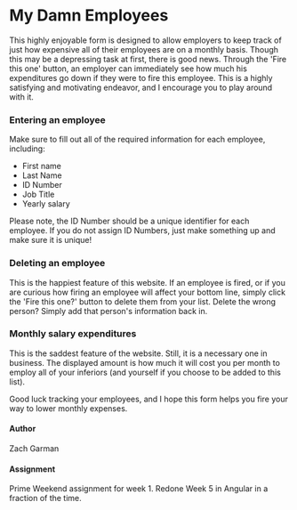 # My Damn Employees
This highly enjoyable form is designed to allow employers to keep track of just how expensive all of their employees are on a monthly basis.  Though this may be a depressing task at first, there is good news.  Through the 'Fire this one' button, an employer can immediately see how much his expenditures go down if they were to fire this employee.  This is a highly satisfying and motivating endeavor, and I encourage you to play around with it.

### Entering an employee
Make sure to fill out all of the required information for each employee, including:
- First name
- Last Name
- ID Number
- Job Title
- Yearly salary

Please note, the ID Number should be a unique identifier for each employee.  If you do not assign ID Numbers, just make something up and make sure it is unique!

### Deleting an employee
This is the happiest feature of this website.  If an employee is fired, or if you are curious how firing an employee will affect your bottom line, simply click the 'Fire this one?' button to delete them from your list.  Delete the wrong person?  Simply add that person's information back in.

### Monthly salary expenditures
This is the saddest feature of the website.  Still, it is a necessary one in business.  The displayed amount is how much it will cost you per month to employ all of your inferiors (and yourself if you choose to be added to this list).

Good luck tracking your employees, and I hope this form helps you fire your way to lower monthly expenses.  

#### Author
Zach Garman

#### Assignment
Prime Weekend assignment for week 1.
Redone Week 5 in Angular in a fraction of the time.
